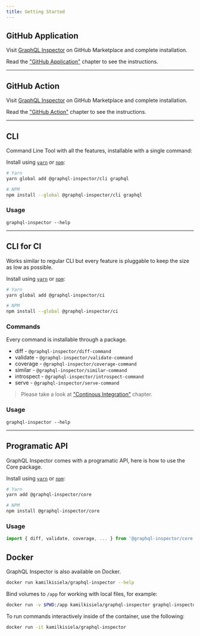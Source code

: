 ```yaml
---
title: Getting Started
---
```


## GitHub Application

Visit [GraphQL Inspector](https://github.com/marketplace/graphql-inspector) on GitHub Marketplace and complete installation.

Read the ["GitHub Application"](../products/github) chapter to see the instructions.

---

## GitHub Action

Visit [GraphQL Inspector](https://github.com/marketplace/actions/graphql-inspector) on GitHub Marketplace and complete installation.

Read the ["GitHub Action"](../products/action) chapter to see the instructions.

---

## CLI

Command Line Tool with all the features, installable with a single command:

Install using [`yarn`](https://yarnpkg.com/en) or [`npm`](https://www.npmjs.com/):

```bash
# Yarn
yarn global add @graphql-inspector/cli graphql

# NPM
npm install --global @graphql-inspector/cli graphql
```

### Usage

    graphql-inspector --help

---

## CLI for CI

Works similar to regular CLI but every feature is pluggable to keep the size as low as possible.

Install using [`yarn`](https://yarnpkg.com/en) or [`npm`](https://www.npmjs.com/):

```bash
# Yarn
yarn global add @graphql-inspector/ci

# NPM
npm install --global @graphql-inspector/ci
```

### Commands

Every command is installable through a package.

- diff - `@graphql-inspector/diff-command`
- validate - `@graphql-inspector/validate-command`
- coverage - `@graphql-inspector/coverage-command`
- similar - `@graphql-inspector/similar-command`
- introspect - `@graphql-inspector/introspect-command`
- serve - `@graphql-inspector/serve-command`

> Please take a look at ["Continous Integration"](../products/ci) chapter.

### Usage

    graphql-inspector --help

---

## Programatic API

GraphQL Inspector comes with a programatic API, here is how to use the Core package.

Install using [`yarn`](https://yarnpkg.com/en) or [`npm`](https://www.npmjs.com/):

```bash
# Yarn
yarn add @graphql-inspector/core

# NPM
npm install @graphql-inspector/core
```

### Usage

```typescript
import { diff, validate, coverage, ... } from '@graphql-inspector/core';
```

## Docker

GraphQL Inspector is also available on Docker.

```bash
docker run kamilkisiela/graphql-inspector --help
```

Bind volumes to `/app` for working with local files, for example:

```bash
docker run -v $PWD:/app kamilkisiela/graphql-inspector graphql-inspector diff old.graphql new.graphql
```

To run commands interactively inside of the container, use the following:

```bash
docker run -it kamilkisiela/graphql-inspector
```
